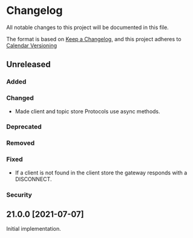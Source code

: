 
# Changelog
All notable changes to this project will be documented in this file.


The format is based on [Keep a Changelog](https://keepachangelog.com/en/1.0.0/),
and this project adheres to [Calendar Versioning](https://calver.org/)

## Unreleased


### Added

### Changed

* Made client and topic store Protocols use async methods.

### Deprecated

### Removed

### Fixed

* If a client is not found in the client store the gateway responds with a DISCONNECT.

### Security


## 21.0.0 [2021-07-07]


Initial implementation.
